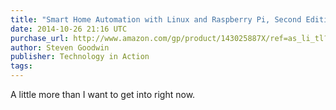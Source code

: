 ```yaml
---
title: "Smart Home Automation with Linux and Raspberry Pi, Second Edition"
date: 2014-10-26 21:16 UTC
purchase_url: http://www.amazon.com/gp/product/143025887X/ref=as_li_tl?ie=UTF8&camp=1789&creative=390957&creativeASIN=143025887X&linkCode=as2&tag=everrail-20&linkId=CSHKUUUMYROTL5IT
author: Steven Goodwin
publisher: Technology in Action
tags:
---
```


A little more than I want to get into right now.
